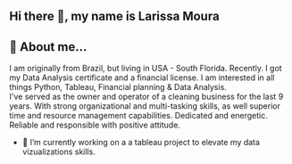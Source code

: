 ## Hi there 👋, my name is Larissa Moura

## :woman: About me...

I am originally from Brazil, but living in USA - South Florida. Recently. I got my Data Analysis certificate and a financial license. I am interested in all things Python, Tableau, Financial planning & Data Analysis.  
I've served as the owner and operator of a cleaning business for the last 9 years. With strong organizational and multi-tasking skills, as well superior time and resource management capabilities. Dedicated and energetic. Reliable and responsible with positive attitude.

- 🔭 I’m currently working on a a tableau project to elevate my data vizualizations skills.
<!--
**larissarmourap/Larissarmourap** is a ✨ _special_ ✨ repository because its `README.md` (this file) appears on your GitHub profile.

Here are some ideas to get you started:

- 🔭 I’m currently working on a a tableau project to elevate my data vizualizations skills.
- 🌱 I’m currently learning
- 👯 I’m looking to collaborate on ...
- 🤔 I’m looking for help with ...
- 💬 Ask me about ...
- 📫 How to reach me: ...
- 😄 Pronouns: ...
- ⚡ Fun fact: ...
-->
